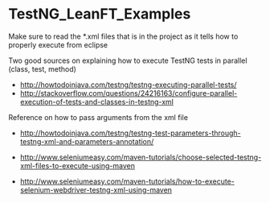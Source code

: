 # TestNG_LeanFT_Examples

Make sure to read the *.xml files that is in the project as it tells how to properly execute from eclipse

Two good sources on explaining how to execute TestNG tests in parallel (class, test, method)

* http://howtodoinjava.com/testng/testng-executing-parallel-tests/
* http://stackoverflow.com/questions/24216163/configure-parallel-execution-of-tests-and-classes-in-testng-xml

Reference on how to pass arguments from the xml file

* http://howtodoinjava.com/testng/testng-test-parameters-through-testng-xml-and-parameters-annotation/

* http://www.seleniumeasy.com/maven-tutorials/choose-selected-testng-xml-files-to-execute-using-maven
* http://www.seleniumeasy.com/maven-tutorials/how-to-execute-selenium-webdriver-testng-xml-using-maven
